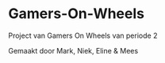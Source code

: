 # Gamers-On-Wheels
Project van Gamers On Wheels van periode 2

Gemaakt door Mark, Niek, Eline & Mees
